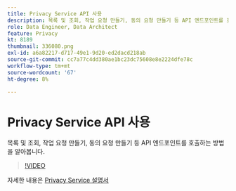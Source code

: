 ```yaml
---
title: Privacy Service API 사용
description: 목록 및 조회, 작업 요청 만들기, 동의 요청 만들기 등 API 엔드포인트를 호출하는 방법을 알아봅니다.
role: Data Engineer, Data Architect
feature: Privacy
kt: 8189
thumbnail: 336080.png
exl-id: a6a82217-d717-49e1-9d20-ed2dacd218ab
source-git-commit: cc7a77c4dd380ae1bc23dc75608e8e2224dfe78c
workflow-type: tm+mt
source-wordcount: '67'
ht-degree: 8%

---
```



# Privacy Service API 사용

목록 및 조회, 작업 요청 만들기, 동의 요청 만들기 등 API 엔드포인트를 호출하는 방법을 알아봅니다.

>[!VIDEO](https://video.tv.adobe.com/v/336080?quality=12&learn=on)

자세한 내용은 [Privacy Service 설명서](https://experienceleague.adobe.com/docs/experience-platform/privacy/home.html?lang=ko)